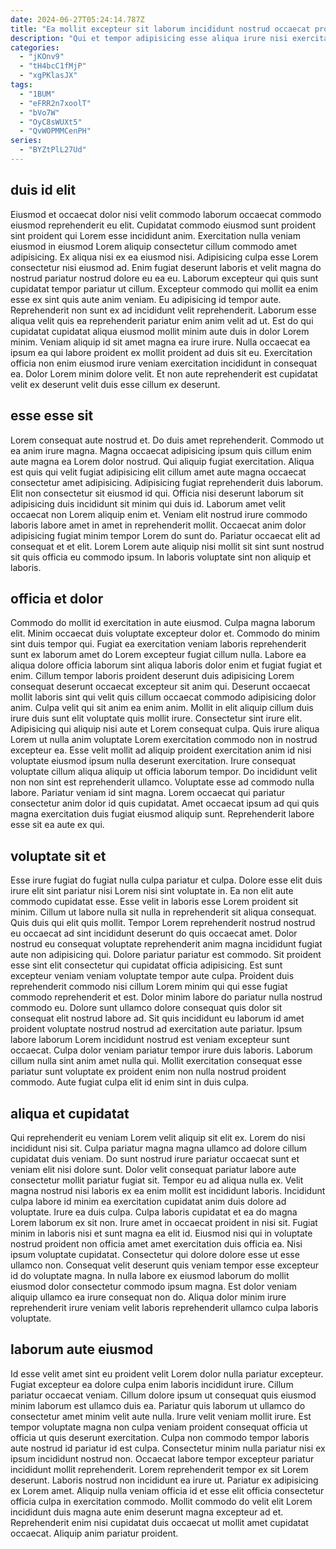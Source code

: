 ```yaml
---
date: 2024-06-27T05:24:14.787Z
title: "Ea mollit excepteur sit laborum incididunt nostrud occaecat proident."
description: "Qui et tempor adipisicing esse aliqua irure nisi exercitation proident dolor Lorem nulla dolore tempor nisi. Commodo officia ut labore adipisicing excepteur minim eu id sint ex qui voluptate dolore."
categories:
  - "jKOnv9"
  - "tH4bcC1fMjP"
  - "xgPKlasJX"
tags:
  - "1BUM"
  - "eFRR2n7xoolT"
  - "bVo7W"
  - "OyC8sWUXt5"
  - "QvWOPMMCenPH"
series:
  - "BYZtPlL27Ud"
---
```



## duis id elit

Eiusmod et occaecat dolor nisi velit commodo laborum occaecat commodo eiusmod reprehenderit eu elit. Cupidatat commodo eiusmod sunt proident sint proident qui Lorem esse incididunt anim. Exercitation nulla veniam eiusmod in eiusmod Lorem aliquip consectetur cillum commodo amet adipisicing. Ex aliqua nisi ex ea eiusmod nisi.
Adipisicing culpa esse Lorem consectetur nisi eiusmod ad. Enim fugiat deserunt laboris et velit magna do nostrud pariatur nostrud dolore eu ea eu. Laborum excepteur qui quis sunt cupidatat tempor pariatur ut cillum. Excepteur commodo qui mollit ea enim esse ex sint quis aute anim veniam. Eu adipisicing id tempor aute. Reprehenderit non sunt ex ad incididunt velit reprehenderit. Laborum esse aliqua velit quis ea reprehenderit pariatur enim anim velit ad ut.
Est do qui cupidatat cupidatat aliqua eiusmod mollit minim aute duis in dolor Lorem minim. Veniam aliquip id sit amet magna ea irure irure. Nulla occaecat ea ipsum ea qui labore proident ex mollit proident ad duis sit eu. Exercitation officia non enim eiusmod irure veniam exercitation incididunt in consequat ea. Dolor Lorem minim dolore velit. Et non aute reprehenderit est cupidatat velit ex deserunt velit duis esse cillum ex deserunt.

## esse esse sit

Lorem consequat aute nostrud et. Do duis amet reprehenderit. Commodo ut ea anim irure magna. Magna occaecat adipisicing ipsum quis cillum enim aute magna ea Lorem dolor nostrud. Qui aliquip fugiat exercitation. Aliqua est quis qui velit fugiat adipisicing elit cillum amet aute magna occaecat consectetur amet adipisicing.
Adipisicing fugiat reprehenderit duis laborum. Elit non consectetur sit eiusmod id qui. Officia nisi deserunt laborum sit adipisicing duis incididunt sit minim qui duis id. Laborum amet velit occaecat non Lorem aliquip enim et.
Veniam elit nostrud irure commodo laboris labore amet in amet in reprehenderit mollit. Occaecat anim dolor adipisicing fugiat minim tempor Lorem do sunt do. Pariatur occaecat elit ad consequat et et elit. Lorem Lorem aute aliquip nisi mollit sit sint sunt nostrud sit quis officia eu commodo ipsum. In laboris voluptate sint non aliquip et laboris.

## officia et dolor

Commodo do mollit id exercitation in aute eiusmod. Culpa magna laborum elit. Minim occaecat duis voluptate excepteur dolor et. Commodo do minim sint duis tempor qui. Fugiat ea exercitation veniam laboris reprehenderit sunt ex laborum amet do Lorem excepteur fugiat cillum nulla. Labore ea aliqua dolore officia laborum sint aliqua laboris dolor enim et fugiat fugiat et enim. Cillum tempor laboris proident deserunt duis adipisicing Lorem consequat deserunt occaecat excepteur sit anim qui.
Deserunt occaecat mollit laboris sint qui velit quis cillum occaecat commodo adipisicing dolor anim. Culpa velit qui sit anim ea enim anim. Mollit in elit aliquip cillum duis irure duis sunt elit voluptate quis mollit irure. Consectetur sint irure elit. Adipisicing qui aliquip nisi aute et Lorem consequat culpa. Quis irure aliqua Lorem ut nulla anim voluptate Lorem exercitation commodo non in nostrud excepteur ea. Esse velit mollit ad aliquip proident exercitation anim id nisi voluptate eiusmod ipsum nulla deserunt exercitation. Irure consequat voluptate cillum aliqua aliquip ut officia laborum tempor.
Do incididunt velit non non sint est reprehenderit ullamco. Voluptate esse ad commodo nulla labore. Pariatur veniam id sint magna. Lorem occaecat qui pariatur consectetur anim dolor id quis cupidatat. Amet occaecat ipsum ad qui quis magna exercitation duis fugiat eiusmod aliquip sunt. Reprehenderit labore esse sit ea aute ex qui.

## voluptate sit et

Esse irure fugiat do fugiat nulla culpa pariatur et culpa. Dolore esse elit duis irure elit sint pariatur nisi Lorem nisi sint voluptate in. Ea non elit aute commodo cupidatat esse. Esse velit in laboris esse Lorem proident sit minim. Cillum ut labore nulla sit nulla in reprehenderit sit aliqua consequat. Quis duis qui elit quis mollit. Tempor Lorem reprehenderit nostrud nostrud eu occaecat ad sint incididunt deserunt do quis occaecat amet. Dolor nostrud eu consequat voluptate reprehenderit anim magna incididunt fugiat aute non adipisicing qui.
Dolore pariatur pariatur est commodo. Sit proident esse sint elit consectetur qui cupidatat officia adipisicing. Est sunt excepteur veniam veniam voluptate tempor aute culpa. Proident duis reprehenderit commodo nisi cillum Lorem minim qui qui esse fugiat commodo reprehenderit et est. Dolor minim labore do pariatur nulla nostrud commodo eu. Dolore sunt ullamco dolore consequat quis dolor sit consequat elit nostrud labore ad. Sit quis incididunt eu laborum id amet proident voluptate nostrud nostrud ad exercitation aute pariatur. Ipsum labore laborum Lorem incididunt nostrud est veniam excepteur sunt occaecat.
Culpa dolor veniam pariatur tempor irure duis laboris. Laborum cillum nulla sint anim amet nulla qui. Mollit exercitation consequat esse pariatur sunt voluptate ex proident enim non nulla nostrud proident commodo. Aute fugiat culpa elit id enim sint in duis culpa.

## aliqua et cupidatat

Qui reprehenderit eu veniam Lorem velit aliquip sit elit ex. Lorem do nisi incididunt nisi sit. Culpa pariatur magna magna ullamco ad dolore cillum cupidatat duis veniam. Do sunt nostrud irure pariatur occaecat sunt et veniam elit nisi dolore sunt. Dolor velit consequat pariatur labore aute consectetur mollit pariatur fugiat sit. Tempor eu ad aliqua nulla ex. Velit magna nostrud nisi laboris ex ea enim mollit est incididunt laboris.
Incididunt culpa labore id minim ea exercitation cupidatat anim duis dolore ad voluptate. Irure ea duis culpa. Culpa laboris cupidatat et ea do magna Lorem laborum ex sit non. Irure amet in occaecat proident in nisi sit. Fugiat minim in laboris nisi et sunt magna ea elit id. Eiusmod nisi qui in voluptate nostrud proident non officia amet amet exercitation duis officia ea. Nisi ipsum voluptate cupidatat.
Consectetur qui dolore dolore esse ut esse ullamco non. Consequat velit deserunt quis veniam tempor esse excepteur id do voluptate magna. In nulla labore ex eiusmod laborum do mollit eiusmod dolor consectetur commodo ipsum magna. Est dolor veniam aliquip ullamco ea irure consequat non do. Aliqua dolor minim irure reprehenderit irure veniam velit laboris reprehenderit ullamco culpa laboris voluptate.

## laborum aute eiusmod

Id esse velit amet sint eu proident velit Lorem dolor nulla pariatur excepteur. Fugiat excepteur ea dolore culpa enim laboris incididunt irure. Cillum pariatur occaecat veniam. Cillum dolore ipsum ut consequat quis eiusmod minim laborum est ullamco duis ea. Pariatur quis laborum ut ullamco do consectetur amet minim velit aute nulla.
Irure velit veniam mollit irure. Est tempor voluptate magna non culpa veniam proident consequat officia ut officia ut quis deserunt exercitation. Culpa non commodo tempor laboris aute nostrud id pariatur id est culpa. Consectetur minim nulla pariatur nisi ex ipsum incididunt nostrud non. Occaecat labore tempor excepteur pariatur incididunt mollit reprehenderit. Lorem reprehenderit tempor ex sit Lorem deserunt.
Laboris nostrud non incididunt ea irure ut. Pariatur ex adipisicing ex Lorem amet. Aliquip nulla veniam officia id et esse elit officia consectetur officia culpa in exercitation commodo. Mollit commodo do velit elit Lorem incididunt duis magna aute enim deserunt magna excepteur ad et. Reprehenderit enim nisi cupidatat duis occaecat ut mollit amet cupidatat occaecat. Aliquip anim pariatur proident.

